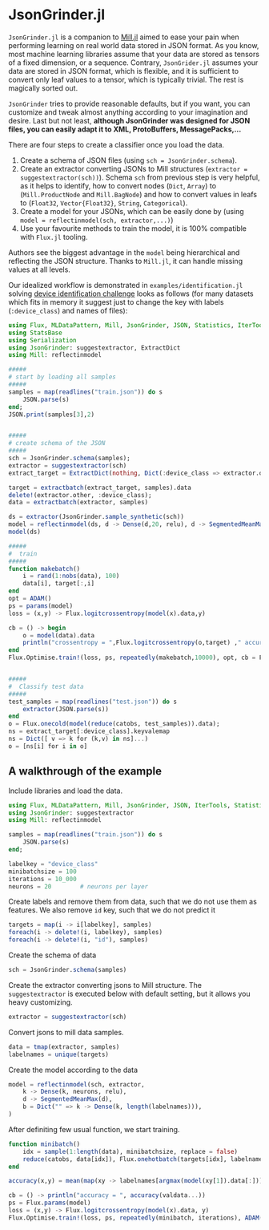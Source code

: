 # JsonGrinder.jl
`JsonGrinder.jl` is a companion to [Mill.jl](https://github.com/pevnak/Mill.jl) aimed to ease your pain when performing learning on real world data stored in JSON format. As you know, most machine learning libraries assume that your data are stored as tensors of a fixed dimension, or a sequence. Contrary, `JsonGrider.jl` assumes your data are stored in JSON format, which is flexible, and it is sufficient to convert only leaf values to a tensor, which is typically trivial. The rest is magically sorted out. 

`JsonGrinder` tries to provide reasonable defaults, but if you want, you can customize and tweak almost anything according to your imagination and desire. Last but not least, **although JsonGrinder was designed for JSON files, you can easily adapt it to XML, ProtoBuffers, MessagePacks,...**

There are four steps to create a classifier once you load the data.

1. Create a schema of JSON files (using `sch = JsonGrinder.schema`).
2. Create an extractor converting JSONs to Mill structures (`extractor = suggestextractor(sch))`). Schema `sch`  from previous step is very helpful, as it helps to identify, how to convert nodes (`Dict`, `Array`) to (`Mill.ProductNode` and `Mill.BagNode`) and how to convert values in leafs to (`Float32`, `Vector{Float32}`, `String`, `Categorical`).
3. Create a model for your JSONs, which can be easily done by (using `model = reflectinmodel(sch, extractor,...)`)
4. Use your favourite methods to train the model, it is 100% compatible with `Flux.jl` tooling.

Authors see the biggest advantage in the `model` being hierarchical and reflecting the JSON structure. Thanks to `Mill.jl`, it can handle missing values at all levels. 

Our idealized workflow is demonstrated in `examples/identification.jl` solving [device identification challenge](https://www.kaggle.com/c/cybersecprague2019-challenge/data) looks as follows (for many datasets which fits in memory it suggest just to change the key with labels (`:device_class`) and names of files):
``` julia
using Flux, MLDataPattern, Mill, JsonGrinder, JSON, Statistics, IterTools
using StatsBase
using Serialization
using JsonGrinder: suggestextractor, ExtractDict
using Mill: reflectinmodel

#####
# start by loading all samples
#####
samples = map(readlines("train.json")) do s
	JSON.parse(s)
end;
JSON.print(samples[3],2)


#####
# create schema of the JSON
#####
sch = JsonGrinder.schema(samples);
extractor = suggestextractor(sch)
extract_target = ExtractDict(nothing, Dict(:device_class => extractor.other[:device_class]));

target = extractbatch(extract_target, samples).data
delete!(extractor.other, :device_class);
data = extractbatch(extractor, samples)

ds = extractor(JsonGrinder.sample_synthetic(sch))
model = reflectinmodel(ds, d -> Dense(d,20, relu), d -> SegmentedMeanMax(d), b = Dict("" => d -> Chain(Dense(d, 20, relu), Dense(20, size(target,1)))));
model(ds)

#####
#  train
#####
function makebatch()
	i = rand(1:nobs(data), 100)
	data[i], target[:,i]
end
opt = ADAM()
ps = params(model)
loss = (x,y) -> Flux.logitcrossentropy(model(x).data,y)

cb = () -> begin
	o = model(data).data
	println("crossentropy = ",Flux.logitcrossentropy(o,target) ," accuracy = ",mean(Flux.onecold(softmax(o)) .== Flux.onecold(target)))
end
Flux.Optimise.train!(loss, ps, repeatedly(makebatch,10000), opt, cb = Flux.throttle(cb, 60))


#####
#  Classify test data
#####
test_samples = map(readlines("test.json")) do s
	extractor(JSON.parse(s))
end
o = Flux.onecold(model(reduce(catobs, test_samples)).data);
ns = extract_target[:device_class].keyvalemap
ns = Dict([ v => k for (k,v) in ns]...)
o = [ns[i] for i in o]

```


## A walkthrough of the example

Include libraries and load the data.
```julia
using Flux, MLDataPattern, Mill, JsonGrinder, JSON, IterTools, Statistics, BenchmarkTools, ThreadTools
using JsonGrinder: suggestextractor
using Mill: reflectinmodel

samples = map(readlines("train.json")) do s
	JSON.parse(s)
end;
```

```julia
labelkey = "device_class"
minibatchsize = 100
iterations = 10_000
neurons = 20 		# neurons per layer
```

Create labels and remove them from data, such that we do not use them as features. We also remove `id` key, such that we do not predict it
```julia
targets = map(i -> i[labelkey], samples)
foreach(i -> delete!(i, labelkey), samples)
foreach(i -> delete!(i, "id"), samples)
```

Create the schema of data
```julia
sch = JsonGrinder.schema(samples)
```

Create the extractor converting jsons to Mill structure. The `suggestextractor` is executed below with default setting, but it allows you heavy customizing.
```julia
extractor = suggestextractor(sch)
```

Convert jsons to mill data samples.
```julia
data = tmap(extractor, samples)
labelnames = unique(targets)
```

Create the model according to the data
```julia
model = reflectinmodel(sch, extractor,
	k -> Dense(k, neurons, relu),
	d -> SegmentedMeanMax(d),
	b = Dict("" => k -> Dense(k, length(labelnames))),
)
```

After definiting few usual function, we start training.
```julia
function minibatch()
	idx = sample(1:length(data), minibatchsize, replace = false)
	reduce(catobs, data[idx]), Flux.onehotbatch(targets[idx], labelnames)
end

accuracy(x,y) = mean(map(xy -> labelnames[argmax(model(xy[1]).data[:])] == xy[2], zip(x, y)))

cb = () -> println("accuracy = ", accuracy(valdata...))
ps = Flux.params(model)
loss = (x,y) -> Flux.logitcrossentropy(model(x).data, y)
Flux.Optimise.train!(loss, ps, repeatedly(minibatch, iterations), ADAM(), cb = Flux.throttle(cb, 2))
```

